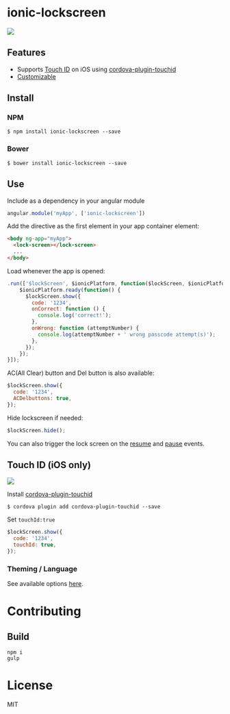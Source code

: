# ionic-lockscreen

<img src="ionic-lock-screen.gif"/>

## Features

- Supports [Touch ID](#touch-id-ios-only) on iOS using [cordova-plugin-touchid](https://github.com/leecrossley/cordova-plugin-touchid)
- [Customizable](#theming--language)

## Install

### NPM

    $ npm install ionic-lockscreen --save

### Bower

    $ bower install ionic-lockscreen --save

## Use

Include as a dependency in your angular module

```js
angular.module('myApp', ['ionic-lockscreen'])
```

Add the directive as the first element in your app container element:

```html
<body ng-app="myApp">
  <lock-screen></lock-screen>
  ...
</body>
```

Load whenever the app is opened:

```js
.run(['$lockScreen', $ionicPlatform, function($lockScreen, $ionicPlatform) {
    $ionicPlatform.ready(function() {
      $lockScreen.show({
        code: '1234',
        onCorrect: function () {
          console.log('correct!');
        },
        onWrong: function (attemptNumber) {
          console.log(attemptNumber + ' wrong passcode attempt(s)');
        },
      });
    });
}]);
```
AC(All Clear) button and Del button is also available:
```js
$lockScreen.show({
  code: '1234',
  ACDelbuttons: true,
});
```
Hide lockscreen if needed:
```js
$lockScreen.hide();
```


You can also trigger the lock screen on the [resume](https://cordova.apache.org/docs/en/latest/cordova/events/events.resume.html) and [pause](https://cordova.apache.org/docs/en/latest/cordova/events/events.pause.html) events.

## Touch ID (iOS only)

<img src="lock-screen-passcode.png"/>

Install [cordova-plugin-touchid](https://github.com/leecrossley/cordova-plugin-touchid)

    $ cordova plugin add cordova-plugin-touchid --save

Set ```touchId:true```

```js
$lockScreen.show({
  code: '1234',
  touchId: true,
});
```

### Theming / Language

See available options [here](src/lock-screen/lock-screen.js#L5-L20).

# Contributing
## Build
```shell
npm i
gulp
```

# License

MIT
